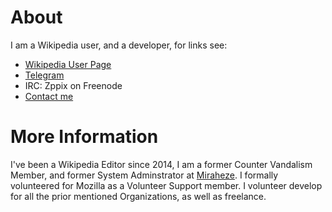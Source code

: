 # [](#About)About

I am a Wikipedia user, and a developer, for links see:

* [Wikipedia User Page](http://enwp.org/User:Zppix)
* [Telegram](https://t.me/Zppix)
* IRC: Zppix on Freenode
* [Contact me](/contact.html)

# [](#Information)More Information

I've been a Wikipedia Editor since 2014, I am a former Counter Vandalism Member, and former System Adminstrator at [Miraheze](https://meta.miraheze.org/wiki/User:Zppix). I formally volunteered for Mozilla as a Volunteer Support member. I volunteer develop for all the prior mentioned Organizations, as well as freelance.

